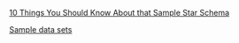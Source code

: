 [10 Things You Should Know About that Sample Star Schema](https://blog.chrisadamson.com/2007/05/10-things-you-should-know-about-that.html)


[Sample data sets](https://tableauserverguru.wordpress.com/sample-data-sets/)

